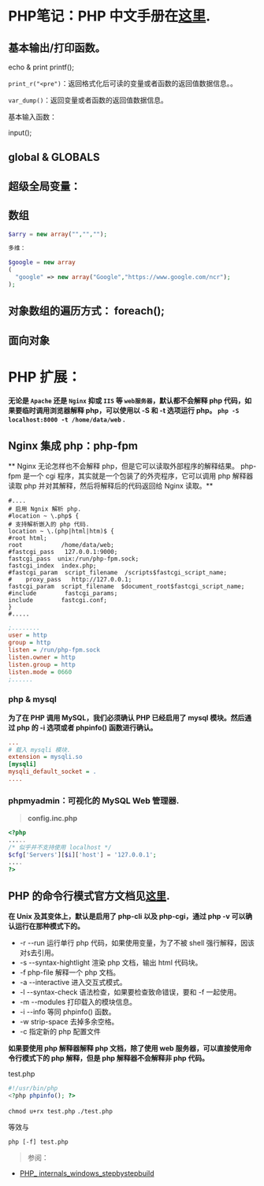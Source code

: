 <link href="../../css/style.css" rel="stylesheet" type="text/css" />

# PHP笔记：PHP 中文手册在[这里][php-man-zh].

## 基本输出/打印函数。
echo 
& print
printf();

`print_r("<pre")`：返回格式化后可读的变量或者函数的返回值数据信息。。

`var_dump()`：返回变量或者函数的返回值数据信息。

基本输入函数：

input();

## global & GLOBALS

## 超级全局变量：

## 数组

```php
$arry = new array("","","");

多维：

$google = new array
(
  "google" => new array("Google","https://www.google.com/ncr");
);
```

## 对象数组的遍历方式： foreach();

## 面向对象

# PHP 扩展：

**无论是 `Apache` 还是 `Nginx` 抑或 `IIS` 等 `web服务器`，默认都不会解释 php 代码，如果要临时调用浏览器解释 php，可以使用以 -S 和 -t 选项运行 php。 `php -S localhost:8000 -t /home/data/web` .**

## Nginx 集成 php：php-fpm

** Nginx 无论怎样也不会解释 php，但是它可以读取外部程序的解释结果。 php-fpm 是一个 cgi 程序，其实就是一个包装了的外壳程序，它可以调用 php 解释器读取 php 并对其解释，然后将解释后的代码返回给 Nginx 读取。**

```config
#....
# 启用 Ngnix 解析 php.
#location ~ \.php$ {
# 支持解析嵌入的 php 代码.
location ~ \.(php|html|htm)$ {
#root html;
root           /home/data/web;
#fastcgi_pass   127.0.0.1:9000;
fastcgi_pass  unix:/run/php-fpm.sock;
fastcgi_index  index.php;
#fastcgi_param  script_filename  /scripts$fastcgi_script_name;
#    proxy_pass   http://127.0.0.1;
fastcgi_param  script_filename  $document_root$fastcgi_script_name;
#include        fastcgi_params;
include        fastcgi.conf;
}
#.....
```

```ini
;........
user = http
group = http
listen = /run/php-fpm.sock
listen.owner = http
listen.group = http
listen.mode = 0660
;......
```

### php & mysql

**为了在 PHP 调用 MySQL，我们必须确认 PHP 已经启用了 mysql 模块。然后通过 php 的 -i 选项或者 phpinfo() 函数进行确认。**

```ini
...
# 载入 mysqli 模块.
extension = mysqli.so
[mysqli]
mysqli_default_socket = .
....
```

### phpmyadmin：可视化的 MySQL Web 管理器.

> **config.inc.php**

```php
<?php
.....
/* 似乎并不支持使用 localhost */
$cfg['Servers'][$i]['host'] = '127.0.0.1';
....
?>
```

## PHP 的命令行模式官方文档见[这里][php-cli].
**在 Unix 及其变体上，默认是启用了 php-cli 以及 php-cgi，通过 php -v 可以确认运行在那种模式下的。**

+ -r --run 运行单行 php 代码，如果使用变量，为了不被 shell 强行解释，因该对`$`去引用。
+ -s --syntax-hightlight  渲染 php 文档，输出 html 代码块。
+ -f php-file 解释一个 php 文档。
+ -a --interactive 进入交互式模式。
+ -l --syntax-check 语法检查，如果要检查致命错误，要和 -f 一起使用。
+ -m --modules 打印载入的模块信息。
+ -i --info 等同 phpinfo() 函数。
+ -w strip-space 去掉多余空格。
+ -c 指定新的 php 配置文件

**如果要使用 php 解释器解释 php 文档，除了使用 web 服务器，可以直接使用命令行模式下的 php 解释，但是 php 解释器不会解释非 php 代码。**

test.php
```php
#!/usr/bin/php
<?php phpinfo(); ?>
```

`chmod u+rx test.php` `./test.php`

等效与

`php [-f] test.php`

[php-cli]: https://secure.php.net/manual/zh/features.commandline.php
[php-man-zh]: https://secure.php.net/manual/zh/

> 参阅：

+ [PHP_ internals_windows_stepbystepbuild](https://wiki.php.net/internals/windows/stepbystepbuild#build_your_own_php_on_windows)